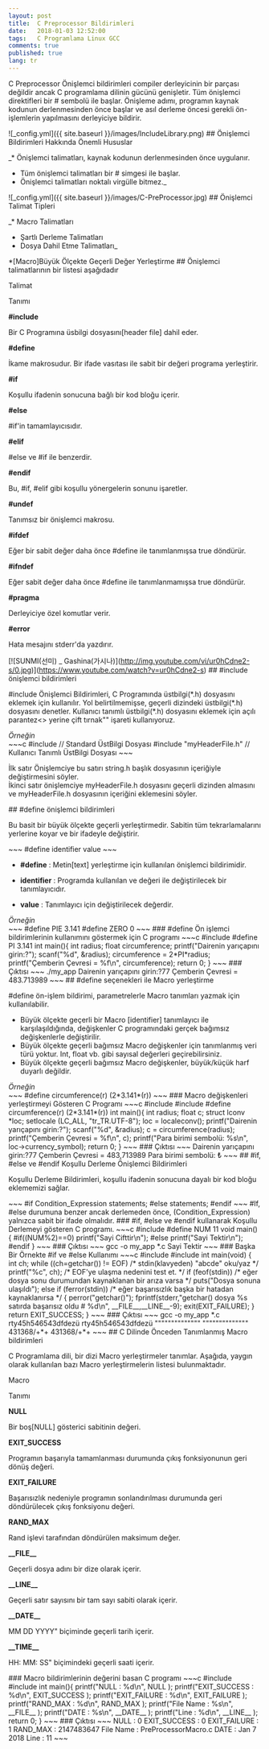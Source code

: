 ```yaml
---
layout: post
title:  C Preprocessor Bildirimleri
date:   2018-01-03 12:52:00
tags:   C Programlama Linux GCC
comments: true
published: true
lang: tr
---
```

 

C Preprocessor Önişlemci bildirimleri compiler derleyicinin bir parçası değildir ancak C programlama dilinin gücünü genişletir. Tüm önişlemci direktifleri bir # sembolü ile başlar. Önişleme adımı, programın kaynak kodunun derlenmesinden önce başlar ve asıl derleme öncesi gerekli ön-işlemlerin yapılmasını derleyiciye bildirir.

!\[\_config.yml\]({{ site.baseurl }}/images/IncludeLibrary.png) ## Önişlemci Bildirimleri Hakkında Önemli Hususlar

_*   Önişlemci talimatları, kaynak kodunun derlenmesinden önce uygulanır.
*   Tüm önişlemci talimatları bir # simgesi ile başlar.
*   Önişlemci talimatları noktalı virgülle bitmez._

!\[\_config.yml\]({{ site.baseurl }}/images/C-PreProcessor.jpg) ## Önişlemci Talimat Tipleri

_*   Macro Talimatları
*   Şartlı Derleme Talimatları
*   Dosya Dahil Etme Talimatları_

\*\[Macro\]Büyük Ölçekte Geçerli Değer Yerleştirme ## Önişlemci talimatlarının bir listesi aşağıdadır

Talimat

Tanımı

**#include**

Bir C Programına üsbilgi dosyasını\[header file\] dahil eder.

**#define**

İkame makrosudur. Bir ifade vasıtası ile sabit bir değeri programa yerleştirir.

**#if**

Koşullu ifadenin sonucuna bağlı bir kod bloğu içerir.

**#else**

#if'in tamamlayıcısıdır.

**#elif**

#else ve #if ile benzerdir.

**#endif**

Bu, #if, #elif gibi koşullu yönergelerin sonunu işaretler.

**#undef**

Tanımsız bir önişlemci makrosu.

**#ifdef**

Eğer bir sabit değer daha önce #define ile tanımlanmışsa true döndürür.

**#ifndef**

Eğer sabit değer daha önce #define ile tanımlanmamışsa true döndürür.

**#pragma**

Derleyiciye özel komutlar verir.

**#error**

Hata mesajını stderr'da yazdırır.

\[!\[SUNMI(선미) \_ Gashina(가시나)\](http://img.youtube.com/vi/ur0hCdne2-s/0.jpg)\](https://www.youtube.com/watch?v=ur0hCdne2-s) ## #include önişlemci bildirimleri

#include Önişlemci Bildirimleri, C Programında üstbilgi(\*.h) dosyasını eklemek için kullanılır. Yol belirtilmemişse, geçerli dizindeki üstbilgi(\*.h) dosyasını denetler. Kullanıcı tanımlı üstbilgi(\*.h) dosyasını eklemek için açılı parantez<> yerine çift tırnak"" işareti kullanıyoruz.

_Örneğin_  
\~~~c #include // Standard ÜstBilgi Dosyası #include "myHeaderFile.h" // Kullanıcı Tanımlı ÜstBilgi Dosyası ~~~

İlk satır Önişlemciye bu satırı string.h başlık dosyasının içeriğiyle değiştirmesini söyler.  
İkinci satır önişlemciye myHeaderFile.h dosyasını geçerli dizinden almasını ve myHeaderFile.h dosyasının içeriğini eklemesini söyler.

\## #define önişlemci bildirimleri

Bu basit bir büyük ölçekte geçerli yerleştirmedir. Sabitin tüm tekrarlamalarını yerlerine koyar ve bir ifadeyle değiştirir.

\~~~ #define identifier value ~~~

*   **#define** : Metin\[text\] yerleştirme için kullanılan önişlemci bildirimidir.
  
*   **identifier** : Programda kullanılan ve değeri ile değiştirilecek bir tanımlayıcıdır.
  
*   **value** : Tanımlayıcı için değiştirilecek değerdir.
  

_Örneğin_  
\~~~ #define PIE 3.141 #define ZERO 0 ~~~ ### #define Ön işlemci bildirimlerinin kullanımını göstermek için C programı ~~~c #include #define PI 3.141 int main(){ int radius; float circumference; printf("Dairenin yarıçapını girin:?"); scanf("%d", &radius); circumference = 2\*PI\*radius; printf("Çemberin Çevresi = %f\\n", circumference); return 0; } ~~~ ### Çıktısı ~~~ ./my\_app Dairenin yarıçapını girin:?77 Çemberin Çevresi = 483.713989 ~~~ ## #define seçenekleri ile Macro yerleştirme

#define ön-işlem bildirimi, parametrelerle Macro tanımları yazmak için kullanılabilir.

*   Büyük ölçekte geçerli bir Macro \[identifier\] tanımlayıcı ile karşılaşıldığında, değişkenler C programındaki gerçek bağımsız değişkenlerle değiştirilir.
*   Büyük ölçekte geçerli bağımsız Macro değişkenler için tanımlanmış veri türü yoktur. Int, float vb. gibi sayısal değerleri geçirebilirsiniz.
*   Büyük ölçekte geçerli bağımsız Macro değişkenler, büyük/küçük harf duyarlı değildir.

_Örneğin_  
\~~~ #define circumference(r) (2\*3.141\*(r)) ~~~ ### Macro değişkenleri yerleştirmeyi Gösteren C Programı ~~~c #include #include #define circumference(r) (2\*3.141\*(r)) int main(){ int radius; float c; struct lconv \*loc; setlocale (LC\_ALL, "tr\_TR.UTF-8"); loc = localeconv(); printf("Dairenin yarıçapını girin:?"); scanf("%d", &radius); c = circumference(radius); printf("Çemberin Çevresi = %f\\n", c); printf("Para birimi sembolü: %s\\n", loc->currency\_symbol); return 0; } ~~~ ### Çıktısı ~~~ Dairenin yarıçapını girin:?77 Çemberin Çevresi = 483,713989 Para birimi sembolü: ₺ ~~~ ## #if, #else ve #endif Koşullu Derleme Önişlemci Bildirimleri

Koşullu Derleme Bildirimleri, koşullu ifadenin sonucuna dayalı bir kod bloğu eklememizi sağlar.

\~~~ #if Condition\_Expression statements; #else statements; #endif ~~~ #If, #else durumuna benzer ancak derlemeden önce, (Condition\_Expression) yalnızca sabit bir ifade olmalıdır. ### #if, #else ve #endif kullanarak Koşullu Derlemeyi gösteren C programı. ~~~c #include #define NUM 11 void main() { #if((NUM%2)==0) printf("Sayi Cifttir\\n"); #else printf("Sayi Tektir\\n"); #endif } ~~~ ### Çıktısı ~~~ gcc -o my\_app \*.c Sayi Tektir ~~~ ### Başka Bir Örnekte #if ve #else Kullanımı ~~~c #include #include int main(void) { int ch; while ((ch=getchar()) != EOF) /\* stdin(klavyeden) "abcde" oku/yaz \*/ printf("%c", ch); /\* EOF'ye ulaşma nedenini test et. \*/ if (feof(stdin)) /\* eğer dosya sonu durumundan kaynaklanan bir arıza varsa \*/ puts("Dosya sonuna ulaşıldı"); else if (ferror(stdin)) /\* eğer başarısızlık başka bir hatadan kaynaklanırsa \*/ { perror("getchar()"); fprintf(stderr,"getchar() dosya %s satırda başarısız oldu # %d\\n", \_\_FILE\_\_,\_\_LINE\_\_-9); exit(EXIT\_FAILURE); } return EXIT\_SUCCESS; } ~~~ ### Çıktısı ~~~ gcc -o my\_app \*.c rty45h546543dfdezü rty45h546543dfdezü """""""""""""" """""""""""""" 431368/+\*+ 431368/+\*+ ~~~ ## C Dilinde Önceden Tanımlanmış Macro bildirimleri

C Programlama dili, bir dizi Macro yerleştirmeler tanımlar. Aşağıda, yaygın olarak kullanılan bazı Macro yerleştirmelerin listesi bulunmaktadır.

Macro

Tanımı

**NULL**

Bir boş\[NULL\] gösterici sabitinin değeri.

**EXIT\_SUCCESS**

Programın başarıyla tamamlanması durumunda çıkış fonksiyonunun geri dönüş değeri.

**EXIT\_FAILURE**

Başarısızlık nedeniyle programın sonlandırılması durumunda geri döndürülecek çıkış fonksiyonu değeri.

**RAND\_MAX**

Rand işlevi tarafından döndürülen maksimum değer.

**\_\_FILE\_\_**

Geçerli dosya adını bir dize olarak içerir.

**\_\_LINE\_\_**

Geçerli satır sayısını bir tam sayı sabiti olarak içerir.

**\_\_DATE\_\_**

MM DD YYYY" biçiminde geçerli tarih içerir.

**\_\_TIME\_\_**

HH: MM: SS" biçimindeki geçerli saati içerir.

\### Macro bildirimlerinin değerini basan C programı ~~~c #include #include int main(){ printf("NULL : %d\\n", NULL ); printf("EXIT\_SUCCESS : %d\\n", EXIT\_SUCCESS ); printf("EXIT\_FAILURE : %d\\n", EXIT\_FAILURE ); printf("RAND\_MAX : %d\\n", RAND\_MAX ); printf("File Name : %s\\n", \_\_FILE\_\_ ); printf("DATE : %s\\n", \_\_DATE\_\_ ); printf("Line : %d\\n", \_\_LINE\_\_ ); return 0; } ~~~ \### Çıktısı ~~~ NULL : 0 EXIT\_SUCCESS : 0 EXIT\_FAILURE : 1 RAND\_MAX : 2147483647 File Name : PreProcessorMacro.c DATE : Jan 7 2018 Line : 11 ~~~
